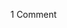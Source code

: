 <span class="commentheader">1 Comment</span>

<!-- <div class="commentdivider">
<span class="commentauthorbox">Posted by noraa</span>
<span class="commentdatebox">Tuesday, March 23, 2004</span>
<span class="commenttimebox">11:48 AM</span>
</div>
<div class="commentbody">But how many miles did you run?</div> -->
